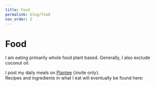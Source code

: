 ```yaml
---
title: Food
permalink: blog/food
nav_order: 2
---
```

# Food

I am eating primarily whole food plant based. Generally, I also exclude coconut oil.

I post my daily meals on [Plantee](https://join.plantee.app/78e9yv9) ( invite only ).<br>
Recipes and ingredients in what I eat will eventually be found here:

